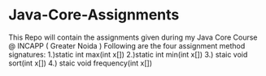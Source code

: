 # Java-Core-Assignments
This Repo will contain the assignments given during my Java Core Course @ INCAPP ( Greater Noida )
Following are the four assignment method signatures:
1.)static int max(int x[])
2.)static int min(int x[])
3.) staic void sort(int x[])
4.) staic void frequency(int x[])
